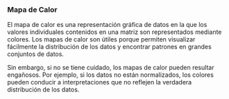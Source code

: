 ### Mapa de Calor

El mapa de calor es una representación gráfica de datos en la que los valores individuales contenidos en una matriz son representados mediante colores. Los mapas de calor son útiles porque permiten visualizar fácilmente la distribución de los datos y encontrar patrones en grandes conjuntos de datos.

Sin embargo, si no se tiene cuidado, los mapas de calor pueden resultar engañosos. Por ejemplo, si los datos no están normalizados, los colores pueden conducir a interpretaciones que no reflejen la verdadera distribución de los datos. 